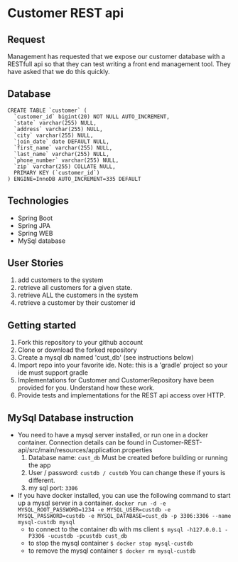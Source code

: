 # Customer REST api

## Request
Management has requested that we expose our customer database with a RESTfull api so that they can 
test writing a front end management tool. They have asked that we do this quickly.

## Database
```
CREATE TABLE `customer` (
  `customer_id` bigint(20) NOT NULL AUTO_INCREMENT,
  `state` varchar(255) NULL,
  `address` varchar(255) NULL,
  `city` varchar(255) NULL,
  `join_date` date DEFAULT NULL,
  `first_name` varchar(255) NULL,
  `last_name` varchar(255) NULL,
  `phone_number` varchar(255) NULL,
  `zip` varchar(255) COLLATE NULL,
  PRIMARY KEY (`customer_id`)
) ENGINE=InnoDB AUTO_INCREMENT=335 DEFAULT 
```

## Technologies
* Spring Boot
* Spring JPA
* Spring WEB
* MySql database

## User Stories
1. add customers to the system
1. retrieve all customers for a given state.
1. retrieve ALL the customers in the system
1. retrieve a customer by their customer id

## Getting started
1. Fork this repository to your github account
1. Clone or download the forked repository
1. Create a mysql db named 'cust_db' (see instructions below)
1. Import repo into your favorite ide.  Note: this is a 'gradle' project so your ide must support gradle
1. Implementations for Customer and CustomerRepository have been provided for you.  Understand how these work.
1. Provide tests and implementations for the REST api access over HTTP.

## MySql Database instruction
* You need to have a mysql server installed, or run one in a docker container. 
Connection details can be found in Customer-REST-api/src/main/resources/application.properties
    1. Database name: `cust_db` Must be created before building or running the app
    1. User / password: `custdb / custdb` You can change these if yours is different.
    1. my sql port: `3306` 
* If you have docker installed, you can use the following command to start up a mysql server in a container.
` docker run -d -e MYSQL_ROOT_PASSWORD=1234 -e MYSQL_USER=custdb -e MYSQL_PASSWORD=custdb -e MYSQL_DATABASE=cust_db -p 3306:3306 --name mysql-custdb mysql `
    * to connect to the container db with ms client `$ mysql -h127.0.0.1 -P3306 -ucustdb -pcustdb cust_db`
    * to stop the mysql container `$ docker stop mysql-custdb`
    * to remove the mysql container `$ docker rm mysql-custdb`
